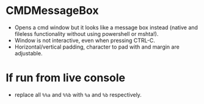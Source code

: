 # CMDMessageBox
- Opens a cmd window but it looks like a message box instead (native and fileless functionality without using powershell or mshta!).
- Window is not interactive, even when pressing CTRL-C.
- Horizontal/vertical padding, character to pad with and margin are adjustable.

# If run from live console
- replace all `%%a` and `%%b` with `%a` and `%b` respectively.
